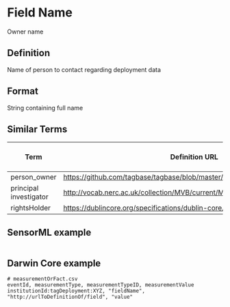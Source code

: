 # Field Name
Owner name

## Definition 
Name of person to contact regarding deployment data

## Format
String containing full name

## Similar Terms 
|Term|Definition URL|Source Vocabulary Publisher/Creator|
|----|----------|-----------------|
|person_owner|https://github.com/tagbase/tagbase/blob/master/eTagMetadataInventory.csv#L8|Tagbase|
|principal investigator|http://vocab.nerc.ac.uk/collection/MVB/current/MVB000164/|Movebank|
|rightsHolder|https://dublincore.org/specifications/dublin-core/dcmi-terms/#rightsHolder|DarwinCore|


## SensorML example
```xml

```
## Darwin Core example
```csv
# measurementOrFact.csv
eventId, measurementType, measurementTypeID, measurementValue
institutionId:tagDeployment:XYZ, "fieldName", "http://urlToDefinitionOf/field", "value"
```
